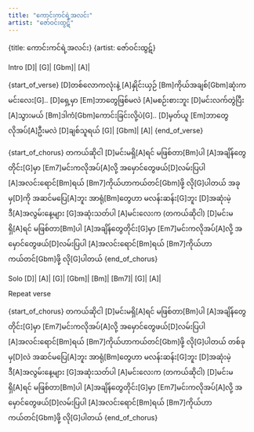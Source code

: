 ```yaml
---
title: "ကောင်းကင်ရဲ့အလင်း"
artist: "ဇော်ဝင်းထွဋ်"
---
```


{title: ကောင်းကင်ရဲ့အလင်း}
{artist: ဇော်ဝင်းထွဋ်}

Intro
[D]| [G]| [Gbm]| [A]|

{start_of_verse}
[D]တစ်လောကလုံးနဲ့ [A]နှိုင်းယှဉ် [Bm]ကိုယ်အချစ်[Gbm]ဆုံးက မင်းလေး[G]..
[D]ရှေ့မှာ [Em]ဘာတွေဖြစ်မလဲ [A]မစဉ်းစားဘူး
[D]မင်းလက်တွဲပြီး [A]သွားမယ် [Bm]ဒါကံ[Gbm]ကောင်းခြင်းလို့ပဲ[G]..
[D]မှတ်ယူ [Em]ဘာတွေလိုအပ်[A]ဦးမလဲ [D]ချစ်သူရယ်
[G]| [Gbm]| [A]|
{end_of_verse}

{start_of_chorus}
တကယ်ဆိုငါ [D]မင်းမရှိ[A]ရင် မဖြစ်တာ[Bm]ပါ [A]အချိန်တွေတိုင်း[G]မှာ [Em7]မင်းကလိုအပ်[A]လို့
အမှောင်တွေဖယ်[D]လမ်းပြပါ [A]အလင်းရောင်[Bm]ရယ် [Bm7]ကိုယ်ဟာကယ်တင်[Gbm]ဖို့ လို[G]ပါတယ်
အခုမှ[D]ကို အဆင်မပြေ[A]ဘူး အာရုံ[Bm]တွေဟာ မလန်းဆန်း[G]ဘူး
[D]အဆုံးမဲ့ ဒီ[A]အလွမ်းနေ့များ [G]အဆုံးသတ်ပါ [A]မင်းလေးက
(တကယ်ဆိုငါ) [D]မင်းမရှိ[A]ရင် မဖြစ်တာ[Bm]ပါ [A]အချိန်တွေတိုင်း[G]မှာ [Em7]မင်းကလိုအပ်[A]လို့
အမှောင်တွေဖယ်[D]လမ်းပြပါ [A]အလင်းရောင်[Bm]ရယ် [Bm7]ကိုယ်ဟာကယ်တင်[Gbm]ဖို့ လို[G]ပါတယ်
{end_of_chorus}

Solo
[D]| [A]| [G]| [Gbm]| [Bm]| [Bm7]| [G]| [A]|

Repeat verse

{start_of_chorus}
တကယ်ဆိုငါ [D]မင်းမရှိ[A]ရင် မဖြစ်တာ[Bm]ပါ [A]အချိန်တွေတိုင်း[G]မှာ [Em7]မင်းကလိုအပ်[A]လို့
အမှောင်တွေဖယ်[D]လမ်းပြပါ [A]အလင်းရောင်[Bm]ရယ် [Bm7]ကိုယ်ဟာကယ်တင်[Gbm]ဖို့ လို[G]ပါတယ်
တစ်ခုမှ[D]လဲ အဆင်မပြေ[A]ဘူး အာရုံ[Bm]တွေဟာ မလန်းဆန်း[G]ဘူး
[D]အဆုံးမဲ့ ဒီ[A]အလွမ်းနေ့များ [G]အဆုံးသတ်ပါ [A]မင်းလေးက
(တကယ်ဆိုငါ) [D]မင်းမရှိ[A]ရင် မဖြစ်တာ[Bm]ပါ [A]အချိန်တွေတိုင်း[G]မှာ [Em7]မင်းကလိုအပ်[A]လို့
အမှောင်တွေဖယ်[D]လမ်းပြပါ [A]အလင်းရောင်[Bm]ရယ် [Bm7]ကိုယ်ဟာကယ်တင်[Gbm]ဖို့ လို[G]ပါတယ်
{end_of_chorus}
